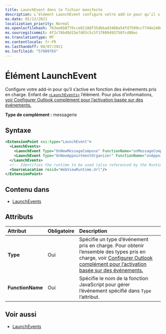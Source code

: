 ```yaml
---
title: LaunchEvent dans le fichier manifeste
description: L’élément LaunchEvent configure votre add-in pour qu’il s’active en fonction des événements pris en charge.
ms.date: 05/12/2021
localization_priority: Normal
ms.openlocfilehash: 763ee6b0776cce0118df35dbbad3488a54fd7599cc774de240d4f1130ed021cb
ms.sourcegitcommit: 4f2c76b48d15e7d03c5c5f1f809493758fcd88ec
ms.translationtype: MT
ms.contentlocale: fr-FR
ms.lasthandoff: 08/07/2021
ms.locfileid: "57089765"
---
```

# <a name="launchevent-element"></a>Élément LaunchEvent

Configure votre add-in pour qu’il s’active en fonction des événements pris en charge. Enfant de [`<LaunchEvents>`](launchevents.md) l’élément. Pour plus d’informations, [voir Configurer Outlook complément pour l’activation basée sur des événements.](../../outlook/autolaunch.md)

**Type de complément :** messagerie

## <a name="syntax"></a>Syntaxe

```XML
<ExtensionPoint xsi:type="LaunchEvent">
  <LaunchEvents>
    <LaunchEvent Type="OnNewMessageCompose" FunctionName="onMessageComposeHandler"/>
    <LaunchEvent Type="OnNewAppointmentOrganizer" FunctionName="onAppointmentComposeHandler"/>
  </LaunchEvents>
  <!-- Identifies the runtime to be used (also referenced by the Runtime element). -->
  <SourceLocation resid="WebViewRuntime.Url"/>
</ExtensionPoint>
```

## <a name="contained-in"></a>Contenu dans

- [LaunchEvents](launchevents.md)

## <a name="attributes"></a>Attributs

|  Attribut  |  Obligatoire  |  Description  |
|:-----|:-----|:-----|
|  **Type**  |  Oui  | Spécifie un type d’événement pris en charge. Pour obtenir l’ensemble des types pris en charge, voir [Configurer Outlook complément pour l’activation basée sur des événements.](../../outlook/autolaunch.md#supported-events) |
|  **FunctionName**  |  Oui  | Spécifie le nom de la fonction JavaScript pour gérer l’événement spécifié dans `Type` l’attribut. |

## <a name="see-also"></a>Voir aussi

- [LaunchEvents](launchevents.md)
